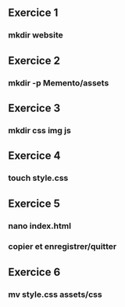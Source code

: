 Exercice 1
------
### mkdir website

Exercice 2
------
### mkdir -p Memento/assets

Exercice 3
------
### mkdir css img js

Exercice 4
------
### touch style.css

Exercice 5
------
### nano index.html
### copier et enregistrer/quitter

Exercice 6
------
### mv style.css assets/css
